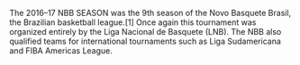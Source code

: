 The 2016–17 NBB SEASON was the 9th season of the Novo Basquete Brasil, the Brazilian basketball league.[1] Once again this tournament was organized entirely by the Liga Nacional de Basquete (LNB). The NBB also qualified teams for international tournaments such as Liga Sudamericana and FIBA Americas League.
